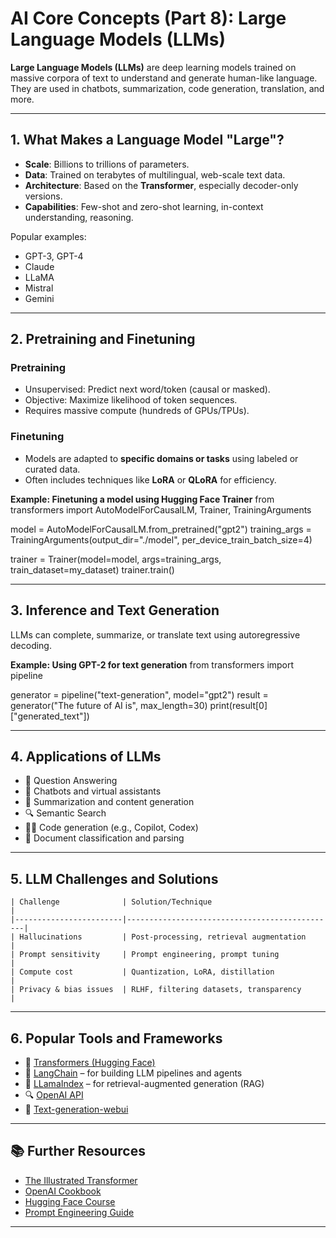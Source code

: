 # AI Core Concepts (Part 8): Large Language Models (LLMs)

**Large Language Models (LLMs)** are deep learning models trained on massive corpora of text to understand and generate human-like language. They are used in chatbots, summarization, code generation, translation, and more.

---

## 1. What Makes a Language Model "Large"?

- **Scale**: Billions to trillions of parameters.
- **Data**: Trained on terabytes of multilingual, web-scale text data.
- **Architecture**: Based on the **Transformer**, especially decoder-only versions.
- **Capabilities**: Few-shot and zero-shot learning, in-context understanding, reasoning.

Popular examples:
- GPT-3, GPT-4
- Claude
- LLaMA
- Mistral
- Gemini

---

## 2. Pretraining and Finetuning

### Pretraining

- Unsupervised: Predict next word/token (causal or masked).
- Objective: Maximize likelihood of token sequences.
- Requires massive compute (hundreds of GPUs/TPUs).

### Finetuning

- Models are adapted to **specific domains or tasks** using labeled or curated data.
- Often includes techniques like **LoRA** or **QLoRA** for efficiency.

**Example: Finetuning a model using Hugging Face Trainer**
<codexample>
from transformers import AutoModelForCausalLM, Trainer, TrainingArguments

model = AutoModelForCausalLM.from_pretrained("gpt2")
training_args = TrainingArguments(output_dir="./model", per_device_train_batch_size=4)

trainer = Trainer(model=model, args=training_args, train_dataset=my_dataset)
trainer.train()
</codexample>

---

## 3. Inference and Text Generation

LLMs can complete, summarize, or translate text using autoregressive decoding.

**Example: Using GPT-2 for text generation**
<codexample>
from transformers import pipeline

generator = pipeline("text-generation", model="gpt2")
result = generator("The future of AI is", max_length=30)
print(result[0]["generated_text"])
</codexample>

---

## 4. Applications of LLMs

- 🧠 Question Answering
- 💬 Chatbots and virtual assistants
- 📝 Summarization and content generation
- 🔍 Semantic Search
- 🧑‍💻 Code generation (e.g., Copilot, Codex)
- 🧾 Document classification and parsing

---

## 5. LLM Challenges and Solutions
```
| Challenge              | Solution/Technique                             |
|------------------------|-----------------------------------------------|
| Hallucinations         | Post-processing, retrieval augmentation        |
| Prompt sensitivity     | Prompt engineering, prompt tuning             |
| Compute cost           | Quantization, LoRA, distillation              |
| Privacy & bias issues  | RLHF, filtering datasets, transparency         |
```
---

## 6. Popular Tools and Frameworks

- 🤗 [Transformers (Hugging Face)](https://huggingface.co/transformers/)
- 🔧 [LangChain](https://www.langchain.com/) – for building LLM pipelines and agents
- 🧠 [LLamaIndex](https://www.llamaindex.ai/) – for retrieval-augmented generation (RAG)
- 🔍 [OpenAI API](https://platform.openai.com/)
- 🐍 [Text-generation-webui](https://github.com/oobabooga/text-generation-webui)

---

## 📚 Further Resources

- [The Illustrated Transformer](https://jalammar.github.io/illustrated-transformer/)
- [OpenAI Cookbook](https://github.com/openai/openai-cookbook)
- [Hugging Face Course](https://huggingface.co/learn/nlp-course/)
- [Prompt Engineering Guide](https://github.com/dair-ai/Prompt-Engineering-Guide)

---
